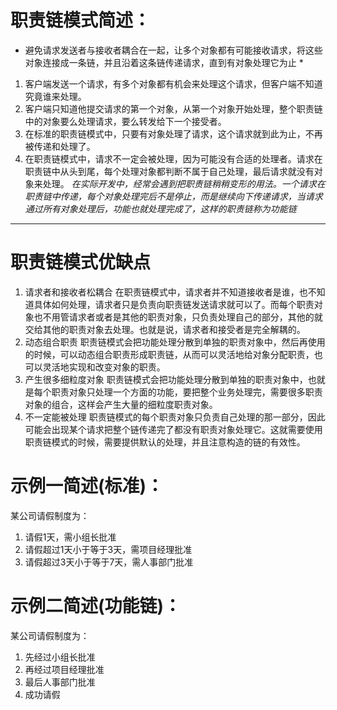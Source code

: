 ﻿# 职责链模式简述：
* 避免请求发送者与接收者耦合在一起，让多个对象都有可能接收请求，将这些对象连接成一条链，并且沿着这条链传递请求，直到有对象处理它为止 *
1. 客户端发送一个请求，有多个对象都有机会来处理这个请求，但客户端不知道究竟谁来处理。
2. 客户端只知道他提交请求的第一个对象，从第一个对象开始处理，整个职责链中的对象要么处理请求，要么转发给下一个接受者。
3. 在标准的职责链模式中，只要有对象处理了请求，这个请求就到此为止，不再被传递和处理了。
4. 在职责链模式中，请求不一定会被处理，因为可能没有合适的处理者。请求在职责链中从头到尾，每个处理对象都判断不属于自己处理，最后请求就没有对象来处理。
*在实际开发中，经常会遇到把职责链稍稍变形的用法。一个请求在职责链中传递，每个对象处理完后不是停止，而是继续向下传递请求，当请求通过所有对象处理后，功能也就处理完成了，这样的职责链称为功能链*
-------------------------
# 职责链模式优缺点 
1. 请求者和接收者松耦合
   在职责链模式中，请求者并不知道接收者是谁，也不知道具体如何处理，请求者只是负责向职责链发送请求就可以了。而每个职责对象也不用管请求者或者是其他的职责对象，只负责处理自己的部分，其他的就交给其他的职责对象去处理。也就是说，请求者和接受者是完全解耦的。
2. 动态组合职责
   职责链模式会把功能处理分散到单独的职责对象中，然后再使用的时候，可以动态组合职责形成职责链，从而可以灵活地给对象分配职责，也可以灵活地实现和改变对象的职责。
3. 产生很多细粒度对象
   职责链模式会把功能处理分散到单独的职责对象中，也就是每个职责对象只处理一个方面的功能，要把整个业务处理完，需要很多职责对象的组合，这样会产生大量的细粒度职责对象。
4. 不一定能被处理
   职责链模式的每个职责对象只负责自己处理的那一部分，因此可能会出现某个请求把整个链传递完了都没有职责对象处理它。这就需要使用职责链模式的时候，需要提供默认的处理，并且注意构造的链的有效性。
# 示例一简述(标准)：
某公司请假制度为：
1. 请假1天，需小组长批准
2. 请假超过1天小于等于3天，需项目经理批准
3. 请假超过3天小于等于7天，需人事部门批准
# 示例二简述(功能链)：
某公司请假制度为：
1. 先经过小组长批准
2. 再经过项目经理批准
3. 最后人事部门批准
4. 成功请假
